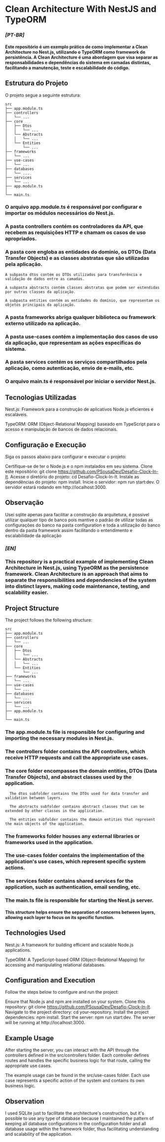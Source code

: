 # Clean Architecture With NestJS and TypeORM

### **_[PT-BR]_**

#### Este repositório é um exemplo prático de como implementar a Clean Architecture no Nest.js, utilizando o TypeORM como framework de persistência. A Clean Architecture é uma abordagem que visa separar as responsabilidades e dependências do sistema em camadas distintas, facilitando a manutenção, teste e escalabilidade do código.

## Estrutura do Projeto
O projeto segue a seguinte estrutura:

```
src
├── app.module.ts
├── controllers
│   └── ...
├── core
│   ├── Dtos
│   │   └── ...
│   └── Abstracts
│   │   └── ...
│   └── Entities
│       └── ...
├── frameworks
│   └── ...
├── use-cases
│   └── ...
├── databases
│   └── ...
├── services
│   └── ...
├── app.module.ts
│
└── main.ts
```

### O arquivo app.module.ts é responsável por configurar e importar os módulos necessários do Nest.js.

### A pasta controllers contém os controladores da API, que recebem as requisições HTTP e chamam os casos de uso apropriados.

### A pasta core engloba as entidades do domínio, os DTOs (Data Transfer Objects) e as classes abstratas que são utilizadas pela aplicação.

    A subpasta dtos contém os DTOs utilizados para transferência e validação de dados entre as camadas.

    A subpasta abstracts contém classes abstratas que podem ser estendidas por outras classes da aplicação.

    A subpasta entities contém as entidades do domínio, que representam os objetos principais da aplicação.

### A pasta frameworks abriga qualquer biblioteca ou framework externo utilizado na aplicação.

### A pasta use-cases contém a implementação dos casos de uso da aplicação, que representam as ações específicas do sistema.


### A pasta services contém os serviços compartilhados pela aplicação, como autenticação, envio de e-mails, etc.

### O arquivo main.ts é responsável por iniciar o servidor Nest.js.


## Tecnologias Utilizadas

Nest.js: Framework para a construção de aplicativos Node.js eficientes e escaláveis.

TypeORM: ORM (Object-Relational Mapping) baseado em TypeScript para o acesso e manipulação de bancos de dados relacionais.

## Configuração e Execução
Siga os passos abaixo para configurar e executar o projeto:

Certifique-se de ter o Node.js e o npm instalados em seu sistema.
Clone este repositório: git clone https://github.com/PSousaDev/Desafio-Clock-In-It.
Acesse o diretório do projeto: cd Desafio-Clock-In-It.
Instale as dependências do projeto: npm install.
Inicie o servidor: npm run start:dev.
O servidor estará rodando em http://localhost:3000.

## Observação  
Usei sqlite apenas para facilitar a construção da arquitetura, é possivel utilizar qualquer tipo de banco pois mantive o padrão de utilizar todas as configurações do banco na pasta configuration e toda a utilização do banco dentro da pasta framework assim facilitando o entendimento e escalabilidade da aplicação 

### **_[EN]_**

### This repository is a practical example of implementing Clean Architecture in Nest.js, using TypeORM as the persistence framework. Clean Architecture is an approach that aims to separate the responsibilities and dependencies of the system into distinct layers, making code maintenance, testing, and scalability easier.

## Project Structure
The project follows the following structure:

```
src
├── app.module.ts
├── controllers
│   └── ...
├── core
│   ├── Dtos
│   │   └── ...
│   └── Abstracts
│   │   └── ...
│   └── Entities
│       └── ...
├── frameworks
│   └── ...
├── use-cases
│   └── ...
├── databases
│   └── ...
├── services
│   └── ...
├── app.module.ts
│
└── main.ts
```
### The app.module.ts file is responsible for configuring and importing the necessary modules in Nest.js.

### The controllers folder contains the API controllers, which receive HTTP requests and call the appropriate use cases.

### The core folder encompasses the domain entities, DTOs (Data Transfer Objects), and abstract classes used by the application.

      The dtos subfolder contains the DTOs used for data transfer and validation between layers.

      The abstracts subfolder contains abstract classes that can be extended by other classes in the application.

      The entities subfolder contains the domain entities that represent the main objects of the application.

### The frameworks folder houses any external libraries or frameworks used in the application.

### The use-cases folder contains the implementation of the application's use cases, which represent specific system actions.

### The services folder contains shared services for the application, such as authentication, email sending, etc.

### The main.ts file is responsible for starting the Nest.js server.

#### This structure helps ensure the separation of concerns between layers, allowing each layer to focus on its specific function.

## Technologies Used
Nest.js: A framework for building efficient and scalable Node.js applications.

TypeORM: A TypeScript-based ORM (Object-Relational Mapping) for accessing and manipulating relational databases.

## Configuration and Execution
Follow the steps below to configure and run the project:

Ensure that Node.js and npm are installed on your system.
Clone this repository: git clone https://github.com/PSousaDev/Desafio-Clock-In-It.
Navigate to the project directory: cd your-repository.
Install the project dependencies: npm install.
Start the server: npm run start:dev.
The server will be running at http://localhost:3000.

## Example Usage
After starting the server, you can interact with the API through the controllers defined in the src/controllers folder. Each controller defines routes and handles the specific business logic for that route, calling the appropriate use cases.

The example usage can be found in the src/use-cases folder. Each use case represents a specific action of the system and contains its own business logic.

## Observation 
I used SQLite just to facilitate the architecture's construction, but it's possible to use any type of database because I maintained the pattern of keeping all database configurations in the configuration folder and all database usage within the framework folder, thus facilitating understanding and scalability of the application.
